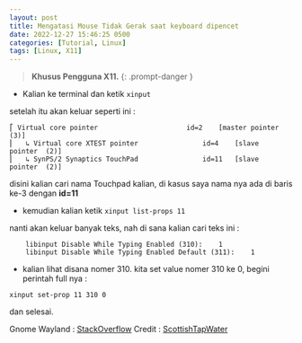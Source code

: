 ```yaml
---
layout: post
title: Mengatasi Mouse Tidak Gerak saat keyboard dipencet
date: 2022-12-27 15:46:25 0500
categories: [Tutorial, Linux]
tags: [Linux, X11]
---
```


>**Khusus Pengguna X11.**
{: .prompt-danger }

- Kalian ke terminal dan ketik `xinput`

setelah itu akan keluar seperti ini :
```
⎡ Virtual core pointer                    	id=2	[master pointer  (3)]
⎜   ↳ Virtual core XTEST pointer              	id=4	[slave  pointer  (2)]
⎜   ↳ SynPS/2 Synaptics TouchPad              	id=11	[slave  pointer  (2)]
```

disini kalian cari nama Touchpad kalian, di kasus saya nama nya ada di baris ke-3 dengan **id=11**

- kemudian kalian ketik `xinput list-props 11`

nanti akan keluar banyak teks, nah di sana kalian cari teks ini :
```
	libinput Disable While Typing Enabled (310):	1
	libinput Disable While Typing Enabled Default (311):	1
```
- kalian lihat disana nomer 310. kita set value nomer 310 ke 0, begini perintah full nya :


```terminal
xinput set-prop 11 310 0
```

dan selesai.

Gnome Wayland : [StackOverflow](https://askubuntu.com/a/1085401/1575501) 
Credit : [ScottishTapWater](https://unix.stackexchange.com/a/697672/518631) 
